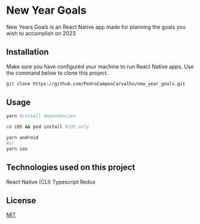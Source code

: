 # New Year Goals

New Years Goals is an React Native app made for planning the goals you wish to accomplish on 2023

## Installation

Make sure you have configured your machine to run React Native apps.
Use the command below to clone this project.

```bash
git clone https://github.com/PedroCamposCarvalho/new_year_goals.git
```

## Usage

```bash
yarn #install dependencies

cd iOS && pod install #iOS only

yarn android
#or
yarn ios

```

## Technologies used on this project

React Native (CLI)
Typescript
Redux

## License

[MIT](https://choosealicense.com/licenses/mit/)